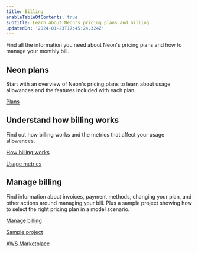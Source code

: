 ```yaml
---
title: Billing
enableTableOfContents: true
subtitle: Learn about Neon's pricing plans and billing
updatedOn: '2024-01-23T17:45:24.324Z'
---
```


Find all the information you need about Neon's pricing plans and how to manage your monthly bill.

## Neon plans

Start with an overview of Neon's pricing plans to learn about usage allowances and the features included with each plan.

<DetailIconCards>

<a href="/docs/introduction/plans" description="Learn about Neon's pricing plans and what's included" icon="cards">Plans</a>

</DetailIconCards>

## Understand how billing works

Find out how billing works and the metrics that affect your usage allowances.

<DetailIconCards>

<a href="/docs/introduction/how-billing-works" description="Learn about plan allowances, extra usage, and how to monitor usage" icon="wallet">How billing works</a>

<a href="/docs/introduction/usage-metrics" description="Take a deep dive into the usage metrics behind plan allowances and extra usage" icon="metrics">Usage metrics</a>

</DetailIconCards>

## Manage billing

Find information about invoices, payment methods, changing your plan, and other actions around managing your bill. Plus a sample project showing how to select the right pricing plan in a model scenario.

<DetailIconCards>

<a href="/docs/introduction/manage-billing" description="View and manage your monthly bill and learn how to change your plan" icon="setup">Manage billing</a>

<a href="/docs/introduction/billing-sample" description="See how to select the right plan for a sample project" icon="cli-cursor">Sample project</a>

<a href="/docs/introduction/billing-aws-marketplace" description="Learn how you can pay for Neon with your AWS Billing account" icon="aws">AWS Marketplace</a>

</DetailIconCards>
